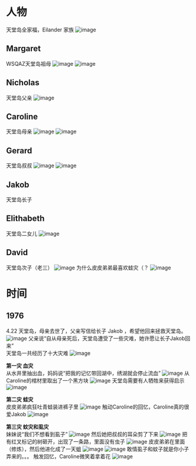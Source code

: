 # 人物
天堂岛全家福，Eilander 家族
![image](https://github.com/Jufia/image/assets/122464335/aadfbe94-b87a-4bc0-9b31-fc2b2807cff8)

## Margaret
WSQAZ天堂岛祖母
![image](https://github.com/Jufia/image/assets/122464335/1fc50f3e-5108-44b3-9720-67bd0392feeb)
![image](https://github.com/Jufia/image/assets/122464335/9a011a14-3d9d-481b-b0b6-6c78689e7749)

## Nicholas
天堂岛父亲
![image](https://github.com/Jufia/image/assets/122464335/af4befb7-09fe-4fef-82ed-2d80fedace71)

## Caroline
天堂岛母亲
![image](https://github.com/Jufia/image/assets/122464335/f9eec4c5-c766-4493-8f01-fc56d9ed20d0)
![image](https://github.com/Jufia/image/assets/122464335/9f8b6a48-fc44-47b0-98c1-695e20edf80c)

## Gerard
天堂岛叔叔
![image](https://github.com/Jufia/image/assets/122464335/4311ab15-19e2-4f35-944d-62d4ad64a3b5)
![image](https://github.com/Jufia/image/assets/122464335/c4cdce86-fb0c-4753-ba18-6bf6cf6153ac)

## Jakob
天堂岛长子

## Elithabeth
天堂岛二女儿
![image](https://github.com/Jufia/image/assets/122464335/dc68047c-156e-4ec1-bcff-c289037b2055)

## David
天堂岛次子（老三）
![image](https://github.com/Jufia/image/assets/122464335/c075da93-3ef0-488d-a33d-50f691789811)
为什么皮皮弟弟最喜欢蛙灾（？
![image](https://github.com/Jufia/image/assets/122464335/f3ea906b-c389-4a41-b56a-65be24175a83)



# 时间
## 1976
4.22 天堂岛，母亲去世了，父亲写信给长子 Jakob ，希望他回来拯救天堂岛。
![image](https://github.com/Jufia/image/assets/122464335/98d7791d-ff8b-4cc1-b7ee-84e641fb5c5e)
父亲说“自从母亲死后，天堂岛遭受了一些灾难，她许愿让长子Jakob回来”  
天堂岛一共经历了十大灾难
![image](https://github.com/Jufia/image/assets/122464335/feb031a3-7c4a-4a1e-b83b-168ce0d62073)

**第一灾 血灾**  
从水井里抽出血，妈妈说“把我的记忆带回湖中，绣湖就会停止流血”
![image](https://github.com/Jufia/image/assets/122464335/c05e3a09-0249-4982-9879-ee9e10f50290)
从Caroline的棺材里取出了一个黑方块
![image](https://github.com/Jufia/image/assets/122464335/3988f4d1-ccb2-43ba-800d-c66344ee324a)
天堂岛需要有人牺牲来获得启示
![image](https://github.com/Jufia/image/assets/122464335/ed9d0abf-0658-4171-a282-0ece9ed497ae)

**第二灾 蛙灾**  
皮皮弟弟疯狂吐青蛙装进裤子里
![image](https://github.com/Jufia/image/assets/122464335/c0bfce0a-4435-418b-b986-c87212239705)
触动Caroline的回忆，Caroline真的很爱Jakob
![image](https://github.com/Jufia/image/assets/122464335/951ba80f-0166-4393-bf69-ba0b3b9cdfb6)

**第三灾 蚊灾和虱灾**  
妹妹说“我们不想看到虱子”
![image](https://github.com/Jufia/image/assets/122464335/ec5bdcd4-b303-44e1-a078-37c671eed48c)
然后她把叔叔的耳朵剪了下来
![image](https://github.com/Jufia/image/assets/122464335/09352b26-49ed-4952-981f-07af6896d1fc)
把有红叉标记的树砸开，出现了一条路，里面没有虫子
![image](https://github.com/Jufia/image/assets/122464335/da6bd13c-4e3d-4786-a28a-baa458ccf5e3)
皮皮弟弟在里面（修炼），然后他进化成了一天蛆
![image](https://github.com/Jufia/image/assets/122464335/a9f5a512-963a-4aa6-b65e-4ad871410db0)
![image](https://github.com/Jufia/image/assets/122464335/eee595fa-606c-45ee-8e4d-73c8a9906067)
敢情虱子和蚊子就是你小子弄来的。。。
触发回忆，Caroline微笑着拿着花
![image](https://github.com/Jufia/image/assets/122464335/978b0d59-d377-46d1-a0fd-2d108576c484)


